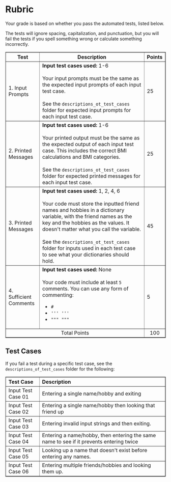 
# Rubric
Your grade is based on whether you pass the automated tests, listed below.

The tests will ignore spacing, capitalization, and punctuation, but you will fail the tests if you spell something wrong or calculate something incorrectly.

<table border="1" style="width: 100%; text-align: center;">
<thead>
    <tr>
        <th style="text-align: center;">Test</th>
        <th style="text-align: center;">Description</th>
        <th style="text-align: center;">Points</th>
    </tr>
</thead>
<tbody>
    <tr style="text-align: left">
        <td>1. Input Prompts</td>
        <td>
        <b>Input test cases used:</b> 1-6<br><br>
        Your input prompts must be the same as the expected input prompts of each input test case. 
        <br>
        <br>
        See the <code>descriptions_ot_test_cases</code> folder for expected input prompts for each input test case.
        </td> 
        <td>25</td>
    </tr>
    <tr style="text-align: left">
        <td>2. Printed Messages</td>
        <td>
        <b>Input test cases used:</b> 1-6<br><br>
        Your printed output must be the same as the expected output of each input test case. This includes the correct BMI calculations and BMI categories.
        <br>
        <br>
        See the <code>descriptions_ot_test_cases</code> folder for expected printed messages for each input test case.       
        </td>
        <td>25</td>
    </tr>
        <tr style="text-align: left">
        <td>3. Printed Messages</td>
        <td>
        <b>Input test cases used:</b> 1, 2, 4, 6<br><br>
        Your code must store the inputted friend names and hobbies in a dictionary variable, with the friend names as the key and the hobbies as the values. It doesn't matter what you call the variable.
        <br>
        <br>
        See the <code>descriptions_ot_test_cases</code> folder for inputs used in each test case to see what your dictionaries should hold.    
        </td>
        <td>45</td>
    </tr>
    <tr style="text-align: left">
        <td>4. Sufficient Comments </td>
        <td>
        <b>Input test cases used:</b> None<br><br>
        Your code must include at least <code>5</code> comments. You can use any form of commenting:
        <ul>
          <li><code>#</code></li> 
          <li><code>''' '''</code></li>
          <li><code>""" """</code></li>
        </ul>
        </td>
        <td>5</td>
    </tr>
    <tr>
        <td colspan="2">Total Points</td>
        <td>100</td>
  </tr>
</tbody>
</table>


## Test Cases
If you fail a test during a specific test case, see the `descriptions_of_test_cases` folder for the following:
<table border="1" style="width: 100%; text-align: left;">
  <tr>
    <th>Test Case</th>
    <th>Description</th>
  </tr>
  <tr>
    <td>Input Test Case 01</td>
    <td>Entering a single name/hobby and exiting</td>
  </tr>
  <tr>
    <td>Input Test Case 02</td>
    <td>Entering a single name/hobby then looking that friend up</td>
  </tr>
  <tr>
    <td>Input Test Case 03</td>
    <td>Entering invalid input strings and then exiting.</td>
  </tr>
  <tr>
    <td>Input Test Case 04</td>
    <td>Entering a name/hobby, then entering the same name to see if it prevents entering twice</td>
  </tr>
  <tr>
    <td>Input Test Case 05</td>
    <td>Looking up a name that doesn't exist before entering any names.</td>
  </tr>
  <tr>
    <td>Input Test Case 06</td>
    <td>Entering multiple friends/hobbies and looking them up.</td>
  </tr>
</table>